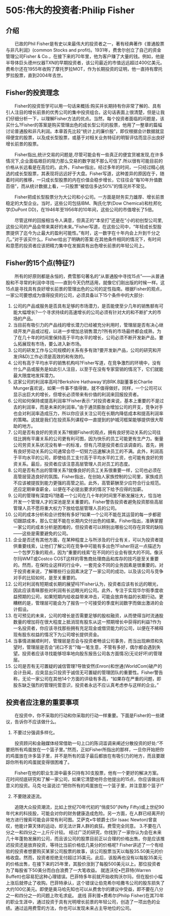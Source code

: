 # 505:伟大的投资者:Philip Fisher
## 介绍
　　已故的Phil Fisher是有史以来最伟大的投资者之一，著有经典著作《普通股票与非凡利润》(common Stocks and profit)。1931年，费舍尔创立了自己的资金管理公司Fisher & Co.，在接下来的70年里，他为客户赚了大量的钱。例如，他是半导体巨头德州仪器TXN的早期投资者，该公司最近的市值远远超过400亿美元。费希尔还在1955年收购了摩托罗拉MOT，作为长期投资的证明，他一直持有摩托罗拉股票，直到2004年去世。

## Fisher的投资理念

　　Fisher的投资哲学可以用一句话来概括:购买并长期持有你非常了解的、具有引人注目的增长前景的优秀公司的集中投资组合。这句话表面上很清楚，但是让我们仔细分析一下，以理解Fisher方法的优点。当然，每个投资者面临的问题是，该买什么?Fisher的答案是购买管理出色的成长型公司的股票，他用了一整章的篇幅讨论普通股和非凡利润。本章首先比较“统计上的廉价股”，即仅根据会计数据就显得便宜的股票，以及成长型股票，或基于对相关业务特征的明智评估而显示出良好增长前景的股票。

　　Fisher指出,统计交易的问题是,尽管可能会有一些真正的便宜货被发现,在许多情况下,企业面临艰巨的阻力那么交易的数字就不那么可信了.所以很有可能目前的价格从长远看是在高位的。此外，Fisher指出，经过多年的时间，一只经过精心挑选的成长型股票，其表现将远远好于大盘。Fisher写道，这种差异的原因在于，随着时间的推移，一只成长型股票的内在价值会稳步增长，它往往会“每10年升值数百倍”，而从统计数据上看，一只股票“被低估多达50%”的情况并不常见。

　　Fisher把成长型股票分为大公司和小公司。一方面是财务实力雄厚、增长前景稳定的大型企业。当时，这些公司包括IBM、陶氏化学(Dow Chemical)和杜邦化学(DuPont DD)，在1946年至1956年的10年间，这些公司的市值增长了5倍。

　　尽管这样的回报相当令人满意，但真正的“本垒打”还是在“小的初创型公司里,这些公司的产品会带来美好的未来。”Fisher写道，在这些公司中，“年轻成长型股票提供了迄今为止最大的盈利可能性。”有时，这一数字在十年内会上升到千分之几。”对于该买什么，Fisher给出了明确的答案:在其他条件相同的情况下，有时间和意愿的投资者应该把精力集中在发掘具有出色增长前景的年轻公司上。

## Fisher的15个点(特征?)

　　所有的好原则都是永恒的，费雪那句著名的“从普通股中寻找15点”——从普通股和不寻常的利润中寻找——直到今天仍然适用，就像它们刚出版的时候一样。这15点是寻找具有良好增长前景的管理出色的公司的定性指南。根据Fisher的观点，一家公司要想成为值得投资的公司，必须具备以下15个条件中的大部分:

1. 公司的产品或服务是否具有足够的市场潜力，是否能使至少几年的销售额有可能大幅增长?一个寻求持续的高速增长的公司必须有针对大的和不断扩大的市场的产品。
2. 当目前有吸引力的产品线的增长潜力已经被充分利用时，管理层是否有决心继续开发产品或过程，以进一步增加总销售潜力?所有的市场最终都会成熟，为了在几十年的时间里保持高于平均水平的增长，公司必须不断开发新产品，要么拓展现有市场，要么进入新市场。
3. 公司的研发工作与公司规模的关系有多有效?要开发新产品，公司的研究和开发(R&D)工作必须是高效的和有效的。
4. 公司有高于平均水平的销售机构吗?Fisher写道，在竞争激烈的环境中，没有什么产品或服务是如此引人注目，以至于在没有专家营销的情况下，它们就能最大限度地发挥潜力。
5. 这家公司的利润率高吗?Berkshire Hathaway'的BRK.B副董事长Charlie Munger喜欢说，如果一件事不值得做，就不值得做好。同样，一个公司可以显示出巨大的增长，但增长必须带来有价值的利润来回报投资者。
6. 公司如何保持或提高利润率?Fisher表示:“对投资者来说，基本上重要的不是过去的利润率，而是未来的利润率。”由于通货膨胀会增加公司的开支，竞争对手也会对利润率造成压力，所以你应该关注公司在长期内降低成本和提高利润率的策略。这就是我们在投资系列课程中一直提到的护城河框架能够提供很大帮助的地方。
7. 公司是否有良好的劳资关系?根据Fisher的观点，拥有良好劳动关系的公司往往比拥有平庸关系的公司更有利可图，因为快乐的员工可能更有生产力。衡量公司劳资关系状况没有单一的标准，但有几项是投资者应该调查的。首先，拥有良好劳动关系的公司通常会尽一切努力迅速解决员工的不满。此外，利润高于平均水平的公司，即使给员工支付高于平均水平的工资，也可能有良好的劳资关系。最后，投资者应该注意高层管理人员对员工的态度。
8. 公司是否有杰出的管理关系?就像良好的员工关系很重要一样，公司也必须在高管层营造良好的氛围。Fisher指出，在创始人家族控制的公司里，家族成员不应该被提拔到能力更强的高管之前。此外，高管薪酬至少应符合行业规范。还应定期审查薪金，以便在不必提出要求的情况下给予应得的加薪。
9. 公司的管理有深度吗?随着一个公司在几十年的时间里不断发展壮大，恰当地开发一个管理人才的深池是至关重要的。Fisher警告投资者避免投资那些高层管理人员不愿将重大权力下放给低层管理人员的公司。
10. 公司的成本分析和会计控制有多好?如果一个公司不能在其运营的每一步都密切跟踪成本，那么它就不能在长期内交付出色的结果。Fisher指出，准确掌握一家公司的成本分析是困难的，但投资者可以辨别出哪些公司存在异常的缺陷——这些是需要避免的公司。
11. 企业是否还有其他方面，在某种程度上与所涉及的行业有关，可以为投资者提供重要线索，让他们了解公司在竞争中可能有多出色?Fisher将这一点描述为一个包罗万象的观点，因为“重要的线索”在不同的行业会有很大的不同。像沃尔玛WMT或Costco COST这样的零售商处理商品和库存的技巧是至关重要的。然而，在保险业这样的行业中，一套完全不同的业务因素是很重要的。对于投资者来说，了解哪些行业因素决定了一家公司的成功，以及该公司与竞争对手的比较如何，是至关重要的。
12. 公司对利润有短期或长期的展望吗?Fisher认为，投资者应该有长远的眼光，因此应该青睐那些对利润有长远眼光的公司。此外，专注于实现华尔街季度收益预期的公司，如果短期内给收益带来冲击，可能会放弃有益的长期行动。更糟糕的是，管理层可能会为了报告一个可接受的季度利润数字而做出激进的会计假设。
13. 在可预见的未来，公司的增长是否需要足够的股权融资，从而使得当时流通股数量的增加将在很大程度上抵消现有股东从这一预期增长中获得的利益?作为一名投资者，你应该寻找那些拥有充足现金或借贷能力的公司，以便在不稀释现有股东权益的情况下为公司增长提供资金。
14. 当事情进展顺利时，管理层是否会与投资者畅谈公司事务，而当出现麻烦和失望时，管理层是否会“闭口不言”?每一笔生意，不管有多好，偶尔都会遇到失望。投资者应该寻找能够坦率地向股东报告公司各方面情况(无论好坏)的管理层。
15. 公司是否有无可置疑的诚信管理?导致安然(Enron)和世通(WorldCom)破产的会计丑闻，应突显出只投资于诚信无可置疑的管理团队的重要性。Fisher警告称，无论一家公司在其他14个方面的评级有多高，“如果存在严重的问题，即股东缺乏强烈的管理托管意识，投资者永远不应认真考虑参与这样的企业。”

## 投资者应注意的重要事项
　　在投资中，你不采取的行动和你采取的行动一样重要。下面是Fisher的一些建议，告诉你不应该做什么。

1. 不要过分强调多样化。

  　　投资顾问和金融媒体经常借助一句上口的陈词滥调来阐述分散投资的好处:“不要把所有鸡蛋放在一个篮子里。”然而，正如Fisher所指出的那样，一旦你开始把你的鸡蛋放在许多篮子里，并不是所有的篮子最后都放在有吸引力的地方，而且要跟踪你所有的鸡蛋就变得很困难了。

  　　Fisher在他的职业生涯中最多只持有30支股票，他有一个更好的解决方案。花时间彻底研究和了解一家公司，如果它清楚地符合他提出的15点，你应该做出有意义的投资。马克·吐温说过:“把你所有的鸡蛋放在一个篮子里，并注意那个篮子!”

2. 不要随波逐流。

　　追随大众投资潮流，比如上世纪70年代初的“俏皮50”(Nifty Fifty)或上世纪90年代末的科技股，可能会对你的财务健康造成危险。另一方面，在人群已经离开的地方进行搜索可能会非常有利可图。艾萨克•牛顿爵士(Sir Isaac Newton)曾哀叹，他能计算天体的运动，却无法计算人群的疯狂。费雪完全同意。
3.不要在八分之一和四分之一上斤斤计较。
经过广泛的研究，你找到了一家你认为会在未来几十年蓬勃发展的公司，而且该公司的股票目前正以合理的价格出售。你是应该推迟投资还是放弃投资，等待比当前价格低几美分的价格呢?
Fisher讲述了一个有经验的投资者想要购买某家公司股票的故事，该公司股票当天以每股35.50美元的价格收盘。然而，投资者拒绝支付超过35美元。此后，该股再也没有以每股35美元的价格出售，在接下来的25年里，其股价涨到了每股500美元以上。那位投资者为了每股省下50美分而白白浪费了一大笔收益。
就连沃伦•巴菲特(Warren Buffett)也容易犯这种心理错误。巴菲特多年前就开始收购沃尔玛，但在股价小幅上涨后就停止了收购。巴菲特承认，这个错误让伯克希尔哈撒韦公司的股东损失了大约100亿美元。即使是奥马哈先知也可以从费舍尔的建议中受益，即不要在八分之一和四分之一的问题上吹毛求疵。
底线
菲利普•费希尔(Philip Fisher)在其70年的职业生涯中，通过投资于具有光明增长前景的年轻公司，创造了一项出色的业绩。通过运用费雪的方法，你也可以发现未来占主导地位的公司。
